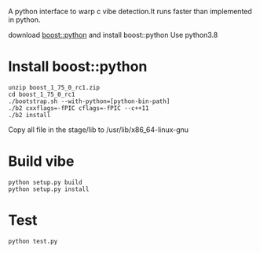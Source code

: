 A python interface to warp c vibe detection.It runs faster than implemented in python.

download [boost::python](https://dl.bintray.com/boostorg/release/1.75.0/source/boost_1_75_0_rc1.zip) and install boost::python 
Use python3.8
# Install boost::python
```
unzip boost_1_75_0_rc1.zip
cd boost_1_75_0_rc1
./bootstrap.sh --with-python=[python-bin-path]
./b2 cxxflags=-fPIC cflags=-fPIC --c++11
./b2 install
```
Copy all file in the stage/lib to /usr/lib/x86_64-linux-gnu

# Build vibe
```
python setup.py build
python setup.py install
```

# Test
`python test.py`

